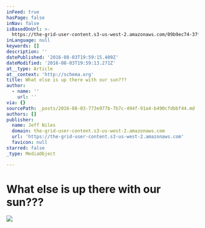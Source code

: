 ```yaml
---
inFeed: true
hasPage: false
inNav: false
isBasedOnUrl: >-
  https://the-grid-user-content.s3-us-west-2.amazonaws.com/09b9ec74-37f5-4599-a057-ffc725386526.jpg
inLanguage: null
keywords: []
description: ''
datePublished: '2016-08-03T19:59:15.409Z'
dateModified: '2016-08-03T19:59:13.271Z'
at__type: Article
at__context: 'http://schema.org'
title: What else is up there with our sun???
author:
  - name: ''
    url: ''
via: {}
sourcePath: _posts/2016-08-03-773e977b-7b7c-494f-91a4-b490cfdbbf44.md
authors: []
publisher:
  name: Jeff Niles
  domain: the-grid-user-content.s3-us-west-2.amazonaws.com
  url: 'https://the-grid-user-content.s3-us-west-2.amazonaws.com'
  favicon: null
starred: false
_type: MediaObject

---
```

# What else is up there with our sun???
![](https://imgflo.herokuapp.com/graph/vahj1ThiexotieMo/99392287744b8791596d2f6162ce6a79/croprotate.jpg?cropheight=5312&cropwidth=2988&degrees=-90&input=https%3A%2F%2Fthe-grid-user-content.s3-us-west-2.amazonaws.com%2F09b9ec74-37f5-4599-a057-ffc725386526.jpg&x=0&y=0)